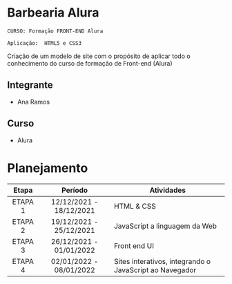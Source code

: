 # Barbearia Alura

`CURSO: Formação FRONT-END Alura`

`Aplicação:  HTML5 e CSS3`

Criação de um modelo de site com o propósito de aplicar todo o conhecimento do curso de formação de Front-end (Alura)

## Integrante

* Ana Ramos


## Curso

* Alura

# Planejamento

| Etapa         | Período                   | Atividades |
|  :----:   |  :----:               | ----------- |
| ETAPA 1       | 12/12/2021 - 18/12/2021   |HTML & CSS |
| ETAPA 2       | 19/12/2021 - 25/12/2021   |JavaScript a linguagem da Web |
| ETAPA 3       | 26/12/2021 - 01/01/2022   |Front end UI |
| ETAPA 4       | 02/01/2022 - 08/01/2022   |Sites interativos, integrando o JavaScript ao Navegador |
